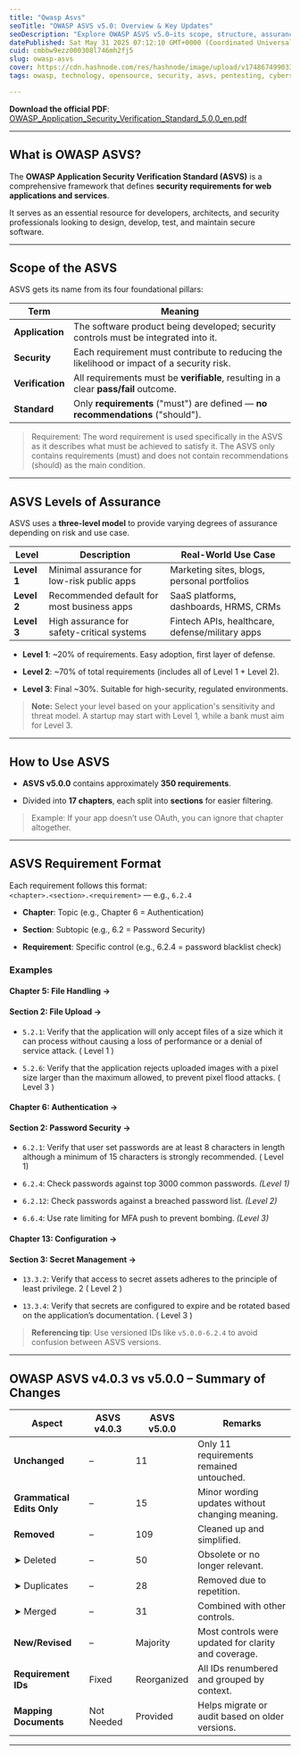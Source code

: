 ```yaml
---
title: "Owasp Asvs"
seoTitle: "OWASP ASVS v5.0: Overview & Key Updates"
seoDescription: "Explore OWASP ASVS v5.0—its scope, structure, assurance levels, and key changes from v4.0. Learn how to apply security requirements effectively for modern w"
datePublished: Sat May 31 2025 07:12:10 GMT+0000 (Coordinated Universal Time)
cuid: cmbbw9ezz000308l746mh2fj5
slug: owasp-asvs
cover: https://cdn.hashnode.com/res/hashnode/image/upload/v1748674990339/cc1a21b1-2eff-47e8-932f-2b501b6c12f8.png
tags: owasp, technology, opensource, security, asvs, pentesting, cybersecurity-1, ethicalhacking, appsecdev

---
```


**Download the official PDF**:  
[OWASP\_Application\_Security\_Verification\_Standard\_5.0.0\_en.pdf](https://github.com/OWASP/ASVS/raw/v5.0.0/5.0/OWASP_Application_Security_Verification_Standard_5.0.0_en.pdf)

---

## What is OWASP ASVS?

The **OWASP Application Security Verification Standard (ASVS)** is a comprehensive framework that defines **security requirements for web applications and services**.

It serves as an essential resource for developers, architects, and security professionals looking to design, develop, test, and maintain secure software.

---

## Scope of the ASVS

ASVS gets its name from its four foundational pillars:

| Term | Meaning |
| --- | --- |
| **Application** | The software product being developed; security controls must be integrated into it. |
| **Security** | Each requirement must contribute to reducing the likelihood or impact of a security risk. |
| **Verification** | All requirements must be **verifiable**, resulting in a clear **pass/fail** outcome. |
| **Standard** | Only **requirements** ("must") are defined — **no recommendations** ("should"). |

> Requirement: The word requirement is used specifically in the ASVS as it describes what must be achieved to satisfy it. The ASVS only contains requirements (must) and does not contain recommendations (should) as the main condition.

---

## ASVS Levels of Assurance

ASVS uses a **three-level model** to provide varying degrees of assurance depending on risk and use case.

| **Level** | **Description** | **Real-World Use Case** |
| --- | --- | --- |
| **Level 1** | Minimal assurance for low-risk public apps | Marketing sites, blogs, personal portfolios |
| **Level 2** | Recommended default for most business apps | SaaS platforms, dashboards, HRMS, CRMs |
| **Level 3** | High assurance for safety-critical systems | Fintech APIs, healthcare, defense/military apps |

* **Level 1**: ~20% of requirements. Easy adoption, first layer of defense.
    
* **Level 2**: ~70% of total requirements (includes all of Level 1 + Level 2).
    
* **Level 3**: Final ~30%. Suitable for high-security, regulated environments.
    

> **Note:** Select your level based on your application's sensitivity and threat model. A startup may start with Level 1, while a bank must aim for Level 3.

---

## How to Use ASVS

* **ASVS v5.0.0** contains approximately **350 requirements**.
    
* Divided into **17 chapters**, each split into **sections** for easier filtering.
    

> Example: If your app doesn’t use OAuth, you can ignore that chapter altogether.

---

## ASVS Requirement Format

Each requirement follows this format:  
`<chapter>.<section>.<requirement>` — e.g., `6.2.4`

* **Chapter**: Topic (e.g., Chapter 6 = Authentication)
    
* **Section**: Subtopic (e.g., 6.2 = Password Security)
    
* **Requirement**: Specific control (e.g., 6.2.4 = password blacklist check)
    

### Examples

#### Chapter 5: File Handling →

#### Section 2: File Upload →

* `5.2.1`: Verify that the application will only accept files of a size which it can process without causing a loss of performance or a denial of service attack. ( Level 1 )
    
* `5.2.6`: Verify that the application rejects uploaded images with a pixel size larger than the maximum allowed, to prevent pixel flood attacks. ( Level 3 )
    

#### Chapter 6: Authentication →

#### Section 2: Password Security →

* `6.2.1`: Verify that user set passwords are at least 8 characters in length although a minimum of 15 characters is strongly recommended. ( Level 1)
    
* `6.2.4`: Check passwords against top 3000 common passwords. *(Level 1)*
    
* `6.2.12`: Check passwords against a breached password list. *(Level 2)*
    
* `6.6.4`: Use rate limiting for MFA push to prevent bombing. *(Level 3)*
    

#### Chapter 13: Configuration →

#### Section 3: Secret Management →

* `13.3.2`: Verify that access to secret assets adheres to the principle of least privilege. 2 ( Level 2 )
    
* `13.3.4`: Verify that secrets are configured to expire and be rotated based on the application’s documentation. ( Level 3 )
    

> **Referencing tip**: Use versioned IDs like `v5.0.0-6.2.4` to avoid confusion between ASVS versions.

---

## OWASP ASVS v4.0.3 vs v5.0.0 – Summary of Changes

| **Aspect** | **ASVS v4.0.3** | **ASVS v5.0.0** | **Remarks** |
| --- | --- | --- | --- |
| **Unchanged** | – | 11 | Only 11 requirements remained untouched. |
| **Grammatical Edits Only** | – | 15 | Minor wording updates without changing meaning. |
| **Removed** | – | 109 | Cleaned up and simplified. |
| ➤ Deleted | – | 50 | Obsolete or no longer relevant. |
| ➤ Duplicates | – | 28 | Removed due to repetition. |
| ➤ Merged | – | 31 | Combined with other controls. |
| **New/Revised** | – | Majority | Most controls were updated for clarity and coverage. |
| **Requirement IDs** | Fixed | Reorganized | All IDs renumbered and grouped by context. |
| **Mapping Documents** | Not Needed | Provided | Helps migrate or audit based on older versions. |

---